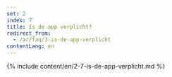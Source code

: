 ```yaml
---
set: 2
index: 7
title: Is de app verplicht?
redirect_from: 
  - /ar/faq/3-is-de-app-verplicht
contentLang: en
---
```

{% include content/en/2-7-is-de-app-verplicht.md %}
